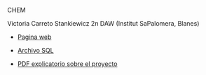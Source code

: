 CHEM

Victoria Carreto Stankiewicz 
2n DAW (Institut SaPalomera, Blanes)

- [Pagina web](http://anyan.cat/public_html2/)

- [Archivo SQL](https://drive.google.com/file/d/1K88btcVc4KtO-rwCoAkHEZ5VVqTTRP8_/view?usp=drive_link)

- [PDF explicatorio sobre el proyecto](https://drive.google.com/file/d/1AKYR0GcX1uxykbHg79yiuHH0NCuZEOFP/view?usp=sharing)
